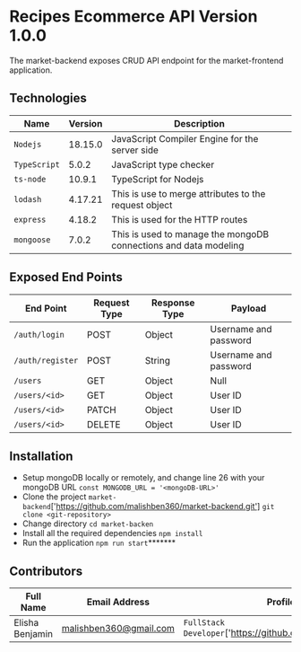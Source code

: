 # Recipes Ecommerce API Version 1.0.0
The market-backend exposes CRUD API endpoint for the market-frontend application.

## Technologies
| Name | Version | Description |
|------|---------|-------------|
| `Nodejs` | 18.15.0 | JavaScript Compiler  Engine for the server side |
| `TypeScript` | 5.0.2 | JavaScript type checker |
| `ts-node` | 10.9.1 | TypeScript for Nodejs |
| `lodash` | 4.17.21 | This is use to merge attributes to the request object |
| `express` | 4.18.2 | This is used for the HTTP routes |
| `mongoose` | 7.0.2 | This is used to manage the mongoDB connections and data modeling |

## Exposed End Points
| End Point | Request Type | Response Type | Payload |
|-----------|--------------|---------------|---------|
| `/auth/login` | POST | Object | Username and password |
| `/auth/register` | POST | String | Username and password |
| `/users` | GET | Object | Null |
| `/users/<id>` | GET | Object | User ID |
| `/users/<id>` | PATCH | Object | User ID |
| `/users/<id>` | DELETE | Object | User ID |


## Installation
* Setup mongoDB locally or remotely, and change line 26 with your mongoDB URL
`const MONGODB_URL = '<mongoDB-URL>'`
* Clone the project `market-backend`['https://github.com/malishben360/market-backend.git']
`git clone <git-repository>`
* Change directory
`cd market-backen`
* Install all the required dependencies
`npm install`
* Run the application
`npm run start`*******


## Contributors
| Full Name | Email Address | Profile |
|-----------|---------------|---------|
| Elisha Benjamin | malishben360@gmail.com | `FullStack Developer`['https://github.com/malishben360'] |